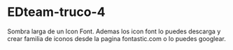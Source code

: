 # EDteam-truco-4
Sombra larga de un Icon Font.
Ademas los icon font lo puedes descarga y crear familia de iconos desde la pagina fontastic.com o lo puedes googlear.
